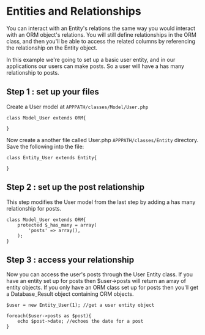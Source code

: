 # Entities and Relationships
You can interact with an Entity's relations the same way you would interact with an ORM object's relations. You will still define relationships in the ORM class, and then you'll be able to access the related columns by referencing the relationship on the Entity object.

In this example we're going to set up a basic user entity, and in our applications our users can make posts. So a user will have a has many relationship to posts.

## Step 1 : set up your files

Create a User model at `APPPATH/classes/Model/User.php`

~~~
class Model_User extends ORM{

}
~~~

Now create a another file called User.php `APPPATH/classes/Entity` directory. Save the following into the file:

~~~
class Entity_User extends Entity{
    
}
~~~

## Step 2 : set up the post relationship
This step modifies the User model from the last step by adding a has many relationship for posts.

~~~
class Model_User extends ORM{
    protected $_has_many = array(
        'posts' => array(),
    );
}
~~~

## Step 3 : access your relationship
Now you can access the user's posts through the User Entity class. If you have an entity set up for posts then $user->posts will return an array of entity objects. If you only have an ORM class set up for posts then you'll get a Database_Result object containing ORM objects.

~~~
$user = new Entity_User(1); //get a user entity object

foreach($user->posts as $post){
    echo $post->date; //echoes the date for a post
}
~~~